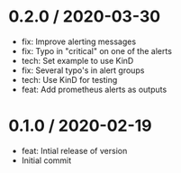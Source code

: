 
0.2.0 / 2020-03-30
==================

  * fix: Improve alerting messages
  * fix: Typo in "critical" on one of the alerts
  * tech: Set example to use KinD
  * fix: Several typo's in alert groups
  * tech: Use KinD for testing
  * feat: Add prometheus alerts as outputs

0.1.0 / 2020-02-19
==================

  * feat: Intial release of version
  * Initial commit
